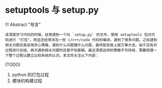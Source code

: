 # setuptools 与 setup.py

!!! Abstract "导言"

    读深度学习代码的时候，经常遇到一个叫 `setup.py` 的文件，使用 setuptools 包对代码进行 "打包"，而且还经常涉及一些 c/c++/cuda 代码的编译，遇到了很多问题。之前遇到相关问题总是采用贪心策略，遇到什么问题搜什么问题，最终能安装上就万事大吉。由于没有对过程进行总结，再次遇到相关问题时还是不知甚解。最近深感这样的策略不可持续，需要梳理一下整个过程以建立比较系统的认识。本文将关注以下内容：

(TODO)

1. python 的打包过程
2. 模块的构建过程
